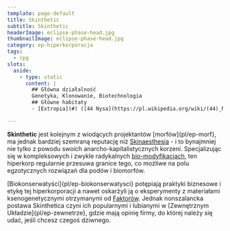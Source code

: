 ```yaml
---
template: page-default
title: Skinthetic
subtitle: Skinthetic
headerImage: eclipse-phase-head.jpg
thumbnailImage: eclipse-phase-head.jpg
category: ep-hiperkorporacja
tags:
  - rpg
slots:
  aside:
    - type: static
      content: |
        ## Główna działalność
        Genetyka, Klonowanie, Biotechnologia
        ## Główne habitaty
        - [Extropia](#) ([44 Nysa](https://pl.wikipedia.org/wiki/(44)_Nysa), [Pas asteroidów](#))

---
```

**Skinthetic** jest kolejnym z wiodących projektantów [morfów]{pl/ep-morf}, ma jednak bardziej szemraną reputację niż [Skinaesthesia](Skinaesthesia "Genetyka, Klonowanie, Biotechnologia") - i to bynajmniej nie tylko z powodu swoich anarcho-kapitalistycznych korzeni. Specjalizując się w kompleksowych i zwykle radykalnych [bio-modyfikacjach](./Encyklopedia/Biomody.md), ten hiperkorp regularnie przesuwa granice tego, co możliwe na polu egzotycznych rozwiązań dla podów i biomorfów.

[Biokonserwatyści]{pl/ep-biokonserwatysci} potępiają praktyki biznesowe i etykę tej hiperkorporacji a nawet oskarżyli ją o eksperymenty z materiałami ksenogenetycznymi otrzymanymi od [Faktorów](#). Jednak nonszalancka postawa Skinthetica czyni ich popularnymi i lubianymi w [Zewnętrznym Układzie]{pl/ep-zewnetrze}, gdzie mają opinię firmy, do której należy się udać, jeśli chcesz czegoś dziwnego.
